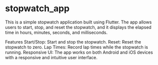 # stopwatch_app

This is a simple stopwatch application built using Flutter. The app allows users to start, stop, and reset the stopwatch, and it displays the elapsed time in hours, minutes, seconds, and milliseconds.

Features
Start/Stop: Start and stop the stopwatch.
Reset: Reset the stopwatch to zero.
Lap Times: Record lap times while the stopwatch is running.
Responsive UI: The app works on both Android and iOS devices with a responsive and intuitive user interface.



